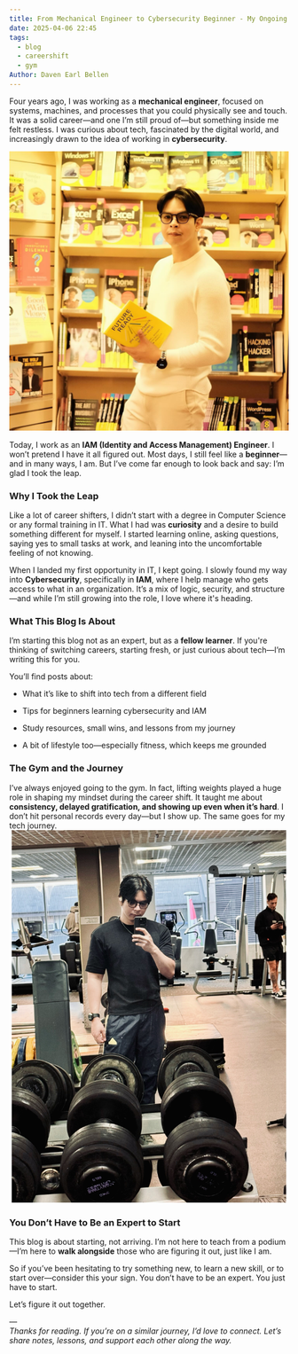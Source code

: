 ```yaml
---
title: From Mechanical Engineer to Cybersecurity Beginner - My Ongoing Career Shift
date: 2025-04-06 22:45
tags:
  - blog
  - careershift
  - gym
Author: Daven Earl Bellen
---
```


Four years ago, I was working as a **mechanical engineer**, focused on systems, machines, and processes that you could physically see and touch. It was a solid career—and one I’m still proud of—but something inside me felt restless. I was curious about tech, fascinated by the digital world, and increasingly drawn to the idea of working in **cybersecurity**.

![Image Description](/images/481447166_18033087005536790_5735705168448620462_n.jpg)

Today, I work as an **IAM (Identity and Access Management) Engineer**. I won’t pretend I have it all figured out. Most days, I still feel like a **beginner**—and in many ways, I am. But I’ve come far enough to look back and say: I’m glad I took the leap.
### Why I Took the Leap

Like a lot of career shifters, I didn’t start with a degree in Computer Science or any formal training in IT. What I had was **curiosity** and a desire to build something different for myself. I started learning online, asking questions, saying yes to small tasks at work, and leaning into the uncomfortable feeling of not knowing.

When I landed my first opportunity in IT, I kept going. I slowly found my way into **Cybersecurity**, specifically in **IAM**, where I help manage who gets access to what in an organization. It’s a mix of logic, security, and structure—and while I’m still growing into the role, I love where it's heading.

### What This Blog Is About

I’m starting this blog not as an expert, but as a **fellow learner**. If you're thinking of switching careers, starting fresh, or just curious about tech—I’m writing this for you.

You’ll find posts about:

- What it’s like to shift into tech from a different field
    
- Tips for beginners learning cybersecurity and IAM
    
- Study resources, small wins, and lessons from my journey
    
- A bit of lifestyle too—especially fitness, which keeps me grounded
    

### The Gym and the Journey

I’ve always enjoyed going to the gym. In fact, lifting weights played a huge role in shaping my mindset during the career shift. It taught me about **consistency, delayed gratification, and showing up even when it’s hard**. I don’t hit personal records every day—but I show up. The same goes for my tech journey.
![Image Description](/images/IMG_1707.jpg)

### You Don’t Have to Be an Expert to Start

This blog is about starting, not arriving. I’m not here to teach from a podium—I’m here to **walk alongside** those who are figuring it out, just like I am.

So if you’ve been hesitating to try something new, to learn a new skill, or to start over—consider this your sign. You don’t have to be an expert. You just have to start.

Let’s figure it out together.

—  
_Thanks for reading. If you’re on a similar journey, I’d love to connect. Let’s share notes, lessons, and support each other along the way._